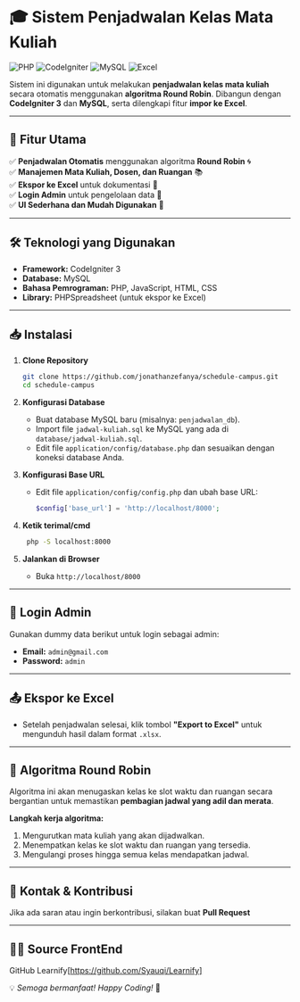 # 🎓 Sistem Penjadwalan Kelas Mata Kuliah

![PHP](https://img.shields.io/badge/PHP-7.4%2B-blue)
![CodeIgniter](https://img.shields.io/badge/CodeIgniter-3-red)
![MySQL](https://img.shields.io/badge/MySQL-Database-orange)
![Excel](https://img.shields.io/badge/Export-Excel-green)

Sistem ini digunakan untuk melakukan **penjadwalan kelas mata kuliah** secara otomatis menggunakan **algoritma Round Robin**. Dibangun dengan **CodeIgniter 3** dan **MySQL**, serta dilengkapi fitur **impor ke Excel**.

---

## 🚀 Fitur Utama
✅ **Penjadwalan Otomatis** menggunakan algoritma **Round Robin** 🌀  
✅ **Manajemen Mata Kuliah, Dosen, dan Ruangan** 📚  
✅ **Ekspor ke Excel** untuk dokumentasi 📝  
✅ **Login Admin** untuk pengelolaan data 🔑  
✅ **UI Sederhana dan Mudah Digunakan** 🎨  

---

## 🛠️ Teknologi yang Digunakan
- **Framework:** CodeIgniter 3
- **Database:** MySQL
- **Bahasa Pemrograman:** PHP, JavaScript, HTML, CSS
- **Library:** PHPSpreadsheet (untuk ekspor ke Excel)

---

## 📥 Instalasi
1. **Clone Repository**
   ```sh
   git clone https://github.com/jonathanzefanya/schedule-campus.git
   cd schedule-campus
   ```

2. **Konfigurasi Database**
   - Buat database MySQL baru (misalnya: `penjadwalan_db`).
   - Import file `jadwal-kuliah.sql` ke MySQL yang ada di `database/jadwal-kuliah.sql`.
   - Edit file `application/config/database.php` dan sesuaikan dengan koneksi database Anda.

3. **Konfigurasi Base URL**
   - Edit file `application/config/config.php` dan ubah base URL:

     ```php
     $config['base_url'] = 'http://localhost/8000';
     ```

4. **Ketik terimal/cmd**
    ```sh
     php -S localhost:8000
   ```
5. **Jalankan di Browser**
   - Buka `http://localhost/8000`

---

## 🔑 Login Admin
Gunakan dummy data berikut untuk login sebagai admin:
- **Email:** `admin@gmail.com`
- **Password:** `admin`

---

## 📤 Ekspor ke Excel
- Setelah penjadwalan selesai, klik tombol **"Export to Excel"** untuk mengunduh hasil dalam format `.xlsx`.

---

## 📌 Algoritma Round Robin
Algoritma ini akan menugaskan kelas ke slot waktu dan ruangan secara bergantian untuk memastikan **pembagian jadwal yang adil dan merata**.

**Langkah kerja algoritma:**
1. Mengurutkan mata kuliah yang akan dijadwalkan.
2. Menempatkan kelas ke slot waktu dan ruangan yang tersedia.
3. Mengulangi proses hingga semua kelas mendapatkan jadwal.

---

## 📧 Kontak & Kontribusi
Jika ada saran atau ingin berkontribusi, silakan buat **Pull Request** 

---

## 🕵️‍♂️ Source FrontEnd
GitHub Learnify[https://github.com/Syauqi/Learnify]

💡 *Semoga bermanfaat! Happy Coding!* 🚀